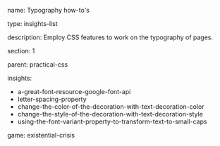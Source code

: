name: Typography how-to's

type: insights-list

description: Employ CSS features to work on the typography of pages.

section: 1

parent: practical-css

insights:
  - a-great-font-resource-google-font-api
  - letter-spacing-property
  - change-the-color-of-the-decoration-with-text-decoration-color
  - change-the-style-of-the-decoration-with-text-decoration-style
  - using-the-font-variant-property-to-transform-text-to-small-caps

game: existential-crisis
